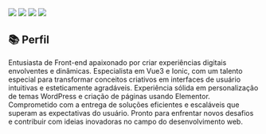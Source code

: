 ##
<div align="left"> 
  <a href="https://www.linkedin.com/in/devlucaspl" target="_blank"><img src="https://img.shields.io/badge/-LinkedIn-%230077B5?style=for-the-badge&logo=linkedin&logoColor=white" target="_blank"></a>
  <a href="https://instagram.com/devlucas_pl" target="_blank"><img src="https://img.shields.io/badge/-Instagram-%23E4405F?style=for-the-badge&logo=instagram&logoColor=white" target="_blank"></a>
  <a href = "https://twitter.com/DevLucasPL"><img src="https://img.shields.io/badge/-Twitter-%231DA1F2?style=for-the-badge&logo=twitter&logoColor=white" target="_blank"></a> 
  <a href = "mailto:lucaslopes@unitins.br"><img src="https://img.shields.io/badge/-Gmail-%23333?style=for-the-badge&logo=gmail&logoColor=white" target="_blank"></a> 
</div>

## :books: Perfil

Entusiasta de Front-end apaixonado por criar experiências digitais envolventes e dinâmicas. Especialista em Vue3 e Ionic, com um talento especial para transformar conceitos criativos em interfaces de usuário intuitivas e esteticamente agradáveis. Experiência sólida em personalização de temas WordPress e criação de páginas usando Elementor. Comprometido com a entrega de soluções eficientes e escaláveis que superam as expectativas do usuário. Pronto para enfrentar novos desafios e contribuir com ideias inovadoras no campo do desenvolvimento web.
  
 ##

